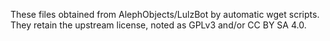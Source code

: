 These files obtained from AlephObjects/LulzBot by automatic wget scripts. They retain the upstream license, noted as GPLv3 and/or CC BY SA 4.0.